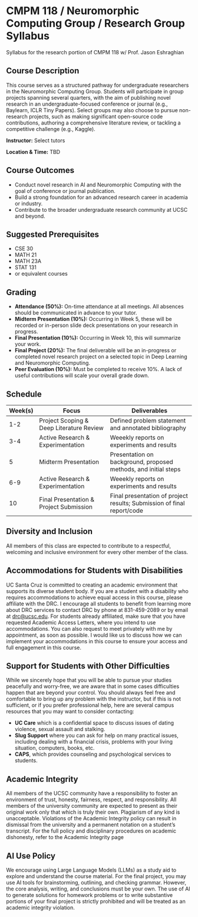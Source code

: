 # CMPM 118 / Neuromorphic Computing Group / Research Group Syllabus
Syllabus for the research portion of CMPM 118 w/ Prof. Jason Eshraghian

## Course Description 
This course serves as a structured pathway for undergraduate researchers in the Neuromorphic Computing Group. Students will participate in group projects spanning several quarters, with the aim of publishing novel research in an undergraduate-focused conference or journal (e.g., Baylearn, ICLR Tiny Papers). Select groups may also choose to pursue non-research projects, such as making significant open-source code contributions, authoring a comprehensive literature review, or tackling a competitive challenge (e.g., Kaggle).

**Instructor:** Select tutors

**Location & Time:** TBD

## Course Outcomes 

* Conduct novel research in AI and Neuromorphic Computing with the goal of conference or journal publication.
* Build a strong foundation for an advanced research career in academia or industry.
* Contribute to the broader undergraduate research community at UCSC and beyond.

## Suggested Prerequisites 

* CSE 30
* MATH 21
* MATH 23A
* STAT 131 
* or equivalent courses

## Grading

* **Attendance (50%):** On-time attendance at all meetings. All absences should be communicated in advance to your tutor.
* **Midterm Presentation (10%):** Occurring in Week 5, these will be recorded or in-person slide deck presentations on your research in progress.
* **Final Presentation (10%):** Occurring in Week 10, this will summarize your work.
* **Final Project (20%):** The final deliverable will be an in-progress or completed novel research project on a selected topic in Deep Learning and Neuromorphic Computing.
* **Peer Evaluation (10%):** Must be completed to receive 10%. A lack of useful contributions will scale your overall grade down.

## Schedule 
| Week(s) | Focus | Deliverables | 
| ---- | ----- | ------------ |
| 1-2 | Project Scoping & Deep Literature Review | Defined problem statement and annotated bibliography |
| 3-4 | Active Research & Experimentation | Weeekly reports on experiments and results |
| 5 | Midterm Presentation | Presentation on background, proposed methods, and initial steps |
| 6-9 | Active Research & Experimentation | Weeekly reports on experiments and results |
| 10 | Final Presentation & Project Submission | Final presentation of project results; Submission of final report/code |

## Diversity and Inclusion

All members of this class are expected to contribute to a respectful, welcoming and inclusive environment for every other member of the class.

## Accommodations for Students with Disabilities

UC Santa Cruz is committed to creating an academic environment that supports its diverse student body. If you are a student with a disability who requires accommodations to achieve equal access in this course, please affiliate with the DRC. I encourage all students to benefit from learning more about DRC services to contact DRC by phone at 831-459-2089 or by email at drc@ucsc.edu. For students already affiliated, make sure that you have requested Academic Access Letters, where you intend to use accommodations. You can also request to meet privately with me by appointment, as soon as possible. I would like us to discuss how we can implement your accommodations in this course to ensure your access and full engagement in this course.

## Support for Students with Other Difficulties

While we sincerely hope that you will be able to pursue your studies peacefully and worry-free, we are aware that in some cases difficulties happen that are beyond your control. You should always feel free and comfortable to bring up any problem with the instructor, but if this is not sufficient, or if you prefer professional help, here are several campus resources that you may want to consider contacting:

* **UC Care** which is a confidential space to discuss issues of dating violence, sexual assault and stalking.
* **Slug Support** where you can ask for help on many practical issues, including dealing with a financial crisis, problems with your living situation, computers, books, etc.
* **CAPS**, which provides counseling and psychological services to students.

## Academic Integrity
All members of the UCSC community have a responsibility to foster an environment of trust, honesty, fairness, respect, and responsibility. All members of the university community are expected to present as their original work only that which is truly their own. Plagiarism of any kind is unacceptable. Violations of the Academic Integrity policy can result in dismissal from the university and a permanent notation on a student’s transcript. For the full policy and disciplinary procedures on academic dishonesty, refer to the Academic Integrity page

## AI Use Policy
We encourage using Large Language Models (LLMs) as a study aid to explore and understand the course material. For the final project, you may use AI tools for brainstorming, outlining, and checking grammar. However, the core analysis, writing, and conclusions must be your own. The use of AI to generate solutions for homework problems or to write substantive portions of your final project is strictly prohibited and will be treated as an academic integrity violation.
